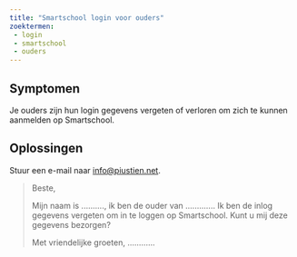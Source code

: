 ```yaml
---
title: "Smartschool login voor ouders"
zoektermen:
 - login
 - smartschool
 - ouders
---
```


## Symptomen

Je ouders zijn hun login gegevens vergeten of verloren om zich te kunnen aanmelden op Smartschool.

## Oplossingen

Stuur een e-mail naar [info@piustien.net](mailto:info@piustien.net).

<!--more-->

> Beste,
> 
> Mijn naam is .........., ik ben de ouder van ............. Ik ben de inlog gegevens vergeten om in te loggen op Smartschool. Kunt u mij deze gegevens bezorgen?
> 
> Met vriendelijke groeten,
> ............